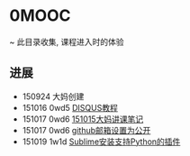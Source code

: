# 0MOOC
~ 此目录收集, 课程进入时的体验

## 进展

- 150924 大妈创建
- 151016 0wd5 [DISQUS教程](https://github.com/picklecai/OMOOC2py/blob/master/0MOOC/DISQUS.md)  
- 151017 0wd6 [151015大妈讲课笔记](https://github.com/picklecai/OMOOC2py/blob/master/0MOOC/note.md) 
- 151017 0wd6 [github邮箱设置为公开](https://github.com/picklecai/OMOOC2py/blob/master/0MOOC/git.md)
- 151019 1w1d [Sublime安装支持Python的插件](https://github.com/picklecai/OMOOC2py/blob/master/0MOOC/sublimeplugin.md)
